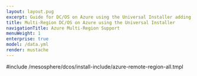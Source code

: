 ```yaml
---
layout: layout.pug
excerpt: Guide for DC/OS on Azure using the Universal Installer adding a remote region.
title: Multi-Region DC/OS on Azure using the Universal Installer
navigationTitle: Azure Multi-Region Support
menuWeight: 1
enterprise: true
model: /data.yml
render: mustache
---
```


#include /mesosphere/dcos/install-include/azure-remote-region-all.tmpl
